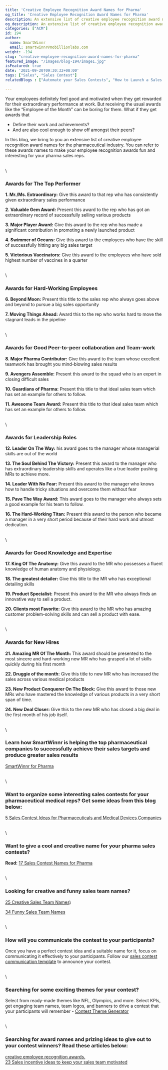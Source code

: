```yaml
---
title: 'Creative Employee Recognition Award Names for Pharma'
og_title: 'Creative Employee Recognition Award Names for Pharma'
description: An extensive list of creative employee recognition award names for the pharmaceutical industry
og_description: An extensive list of creative employee recognition award names for the pharmaceutical industry
categories: ["ACM"]
id: 194
author:
  name: SmartWinnr
  email: smartwinnr@mobillionlabs.com
weight: -194
slug: "creative-employee-recognition-award-names-for-pharma"
featured_image: "/images/blog-194/image1.jpg"
isFeatured: true
date: '2021-09-20T09:30:32+08:00'
tags: ["Sales", "Sales Contest"]
relatedBlogs : ["Automate your Sales Contests", "How to Launch a Sales Contest", "25 Creative Sales Team Names", "Sales Contest Communication Template", "Top 20 Sales Contest Names", "23 Sales incentive ideas to keep your sales team motivated"]

---
```


Your employees definitely feel good and motivated when they get rewarded for their extraordinary performance at work. But receiving the usual awards like the “Employee of the Month” can be boring for them. What if they get awards that 

* Define their work and achievements?  
* And are also cool enough to show off amongst their peers?

In this blog, we bring to you an extensive list of creative employee recognition award names for the pharmaceutical industry. You can refer to these awards names to make your employee recognition awards fun and interesting for your pharma sales reps.

\
\

### **Awards for The Top Performer**

**1. Mr./Ms. Extraordinary:** Give this award to that rep who has consistently given extraordinary sales performance

**2. Valuable Gem Award:** Present this award to the rep who has got an extraordinary record of successfully selling various products

**3. Major Player Award:** Give this award to the rep who has made a significant contribution in promoting a newly launched product

**4. Swimmer of Oceans:** Give this award to the employees who have the skill of successfully hitting any big sales target

**5. Victorious Vaccinators:** Give this award to the employees who have sold highest number of vaccines in a quarter

\
\

### **Awards for Hard-Working Employees**

**6. Beyond Moon:** Present this title to the sales rep who always goes above and beyond to pursue a big sales opportunity

**7. Moving Things Ahead:** Award this to the rep who works hard to move the stagnant leads in the pipeline

\
\

### **Awards for Good Peer-to-peer collaboration and Team-work**

**8. Major Pharma Contributor:** Give this award to the team whose excellent teamwork has brought you mind-blowing sales results

**9. Avengers Assemble:** Present this award to the squad who is an expert in closing difficult sales 

**10. Guardians of Pharma:** Present this title to that ideal sales team which has set an example for others to follow. 

**11. Awesome Team Award:** Present this title to that ideal sales team which has set an example for others to follow. 

\
\

### **Awards for Leadership Roles**

**12. Leader On The Way:** his award goes to the manager whose managerial skills are out of the world

**13. The Soul Behind The Victory:** Present this award to the manager who has extraordinary leadership skills and operates like a true leader pushing MRs to achieve more.

**14. Leader With No Fear:** Present this award to the manager who knows how to handle tricky situations and overcome them without fear

**15. Pave The Way Award:** This award goes to the manager who always sets a good example for his team to follow.

**16. The Hard-Working Titan:** Present this award to the person who became a manager in a very short period because of their hard work and utmost dedication.

\
\

### **Awards for Good Knowledge and Expertise**

**17. King Of The Anatomy:** Give this award to the MR who possesses a fluent knowledge of human anatomy and physiology.

**18. The greatest detailer:** Give this title to the MR who has exceptional detailing skills
 
**19. Product Specialist:** Present this award to the MR who always finds an innovative way to sell a product.

**20. Clients most Favorite:** Give this award to the MR who has amazing customer problem-solving skills and can sell a product with ease.

\
\

### **Awards for New Hires**

**21. Amazing MR Of The Month:** This award should be presented to the most sincere and hard-working new MR who has grasped a lot of skills quickly during his first month

**22. Druggie of the month:** Give this title to new MR who has increased the sales across various medical products

**23. New Product Conquerer On The Block:** Give this award to those new MRs who have mastered the knowledge of various products in a very short span of time.

**24. New Deal Closer:** Give this to the new MR who has closed a big deal in the first month of his job itself.

\
\

### Learn how SmartWinnr is helping the top pharmaceutical companies to successfully achieve their sales targets and produce greater sales results

[SmartWinnr for Pharma](https://www.smartwinnr.com/solutions/pharma/)

\
\

### Want to organize some interesting sales contests for your pharmaceutical medical reps? Get some ideas from this blog below:

[5 Sales Contest Ideas for Pharmaceuticals and Medical Devices Companies](https://smartwinnr.com/post/5-sales-contests-for-pharma-and-medical-device-companies/)

\
\

### Want to give a cool and creative name for your pharma sales contests?

**Read:** [17 Sales Contest Names for Pharma](https://smartwinnr.com/post/17-sales-contest-names-for-pharma/)

\
\

### Looking for creative and funny sales team names?

[25 Creative Sales Team Names](https://www.smartwinnr.com/post/25-creative-sales-team-names/)\

[34 Funny Sales Team Names](https://www.smartwinnr.com/post/funny-sales-team-names/)

\
\

### How will you communicate the contest to your participants?

Once you have a perfect contest idea and a suitable name for it, focus on communicating it effectively to your participants. Follow our [sales contest communication template](https://www.smartwinnr.com/post/sales-contest-communication-template/) to announce your contest.

\
\

### Searching for some exciting themes for your contest?

Select from ready-made themes like NFL, Olympics, and more. Select KPIs, get engaging team names, team logos, and banners to drive a contest that your participants will remember - [Contest Theme Generator](https://tools.smartwinnr.com/#/contest-theme-generator)

\
\

### Searching for award names and prizing ideas to give out to your contest winners? Read these articles below:

[creative employee recognition awards.](https://www.smartwinnr.com/post/creative-employee-recognition-award-names/)\
[23 Sales incentive ideas to keep your sales team motivated](https://www.smartwinnr.com/post/sales-incentive-ideas-to-keep-your-sales-team-motivated/)